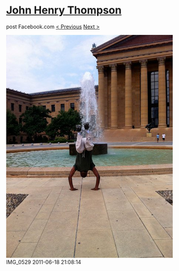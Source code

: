 # [John Henry Thompson](../README.md)
post Facebook.com
[< Previous](2011-06-18-2.md) [Next >](2011-06-18-4.md)

[![](../media/2011-06-18/Bike-Ride-To-Art-Museum-IMG_0529.jpg)](../README.md)
IMG_0529
2011-06-18 21:08:14